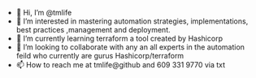 - 👋 Hi, I’m @tmlife
- 👀 I’m interested in mastering automation strategies, implementations, best practices ,management and deployment.
- 🌱 I’m currently learning terraform a tool created by Hashicorp
- 💞️ I’m looking to collaborate with any an all experts in the automation feild who currently are gurus Hashicorp/terraform
- 📫 How to reach me at tmlife@github and 609 331 9770 via txt

<!---
tmlife/tmlife is a ✨ special ✨ repository because its `README.md` (this file) appears on your GitHub profile.
You can click the Preview link to take a look at your changes.
--->
